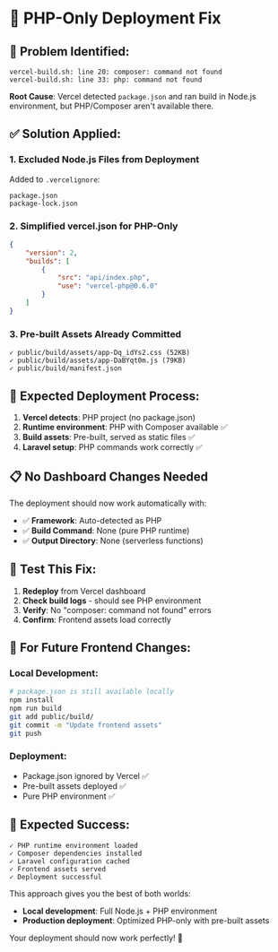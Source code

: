 # 🔧 **PHP-Only Deployment Fix**

## 🚨 **Problem Identified:**

```
vercel-build.sh: line 20: composer: command not found
vercel-build.sh: line 33: php: command not found
```

**Root Cause**: Vercel detected `package.json` and ran build in Node.js environment, but PHP/Composer aren't available there.

## ✅ **Solution Applied:**

### **1. Excluded Node.js Files from Deployment**

Added to `.vercelignore`:

```
package.json
package-lock.json
```

### **2. Simplified vercel.json for PHP-Only**

```json
{
    "version": 2,
    "builds": [
        {
            "src": "api/index.php",
            "use": "vercel-php@0.6.0"
        }
    ]
}
```

### **3. Pre-built Assets Already Committed**

```
✓ public/build/assets/app-Dq_idYs2.css (52KB)
✓ public/build/assets/app-DaBYqt0m.js (79KB)
✓ public/build/manifest.json
```

## 🎯 **Expected Deployment Process:**

1. **Vercel detects**: PHP project (no package.json)
2. **Runtime environment**: PHP with Composer available ✅
3. **Build assets**: Pre-built, served as static files ✅
4. **Laravel setup**: PHP commands work correctly ✅

## 📋 **No Dashboard Changes Needed**

The deployment should now work automatically with:

-   ✅ **Framework**: Auto-detected as PHP
-   ✅ **Build Command**: None (pure PHP runtime)
-   ✅ **Output Directory**: None (serverless functions)

## 🧪 **Test This Fix:**

1. **Redeploy** from Vercel dashboard
2. **Check build logs** - should see PHP environment
3. **Verify**: No "composer: command not found" errors
4. **Confirm**: Frontend assets load correctly

## 🔄 **For Future Frontend Changes:**

### **Local Development:**

```bash
# package.json is still available locally
npm install
npm run build
git add public/build/
git commit -m "Update frontend assets"
git push
```

### **Deployment:**

-   Package.json ignored by Vercel ✅
-   Pre-built assets deployed ✅
-   Pure PHP environment ✅

## 🎉 **Expected Success:**

```
✓ PHP runtime environment loaded
✓ Composer dependencies installed
✓ Laravel configuration cached
✓ Frontend assets served
✓ Deployment successful
```

This approach gives you the best of both worlds:

-   **Local development**: Full Node.js + PHP environment
-   **Production deployment**: Optimized PHP-only with pre-built assets

Your deployment should now work perfectly! 🚀
